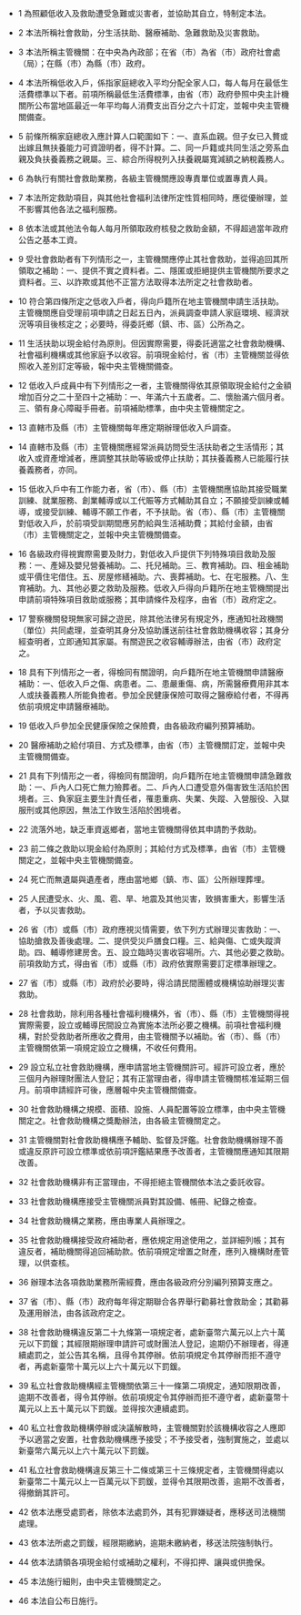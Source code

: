 * 1 為照顧低收入及救助遭受急難或災害者，並協助其自立，特制定本法。

* 2 本法所稱社會救助，分生活扶助、醫療補助、急難救助及災害救助。

* 3 本法所稱主管機關：在中央為內政部；在省（市）為省（市）政府社會處（局）；在縣（市）為縣（市）政府。

* 4 本法所稱低收入戶，係指家庭總收入平均分配全家人口，每人每月在最低生活費標準以下者。前項所稱最低生活費標準，由省（市）政府參照中央主計機關所公布當地區最近一年平均每人消費支出百分之六十訂定，並報中央主管機關備查。

* 5 前條所稱家庭總收入應計算人口範圍如下：一、直系血親。但子女已入贅或出嫁且無扶養能力可資證明者，得不計算。二、同一戶籍或共同生活之旁系血親及負扶養義務之親屬。三、綜合所得稅列入扶養親屬寬減額之納稅義務人。

* 6 為執行有關社會救助業務，各級主管機關應設專責單位或置專責人員。

* 7 本法所定救助項目，與其他社會福利法律所定性質相同時，應從優辦理，並不影響其他各法之福利服務。

* 8 依本法或其他法令每人每月所領取政府核發之救助金額，不得超過當年政府公告之基本工資。

* 9 受社會救助者有下列情形之一，主管機關應停止其社會救助，並得追回其所領取之補助：一、提供不實之資料者。二、隱匿或拒絕提供主管機關所要求之資料者。三、以詐欺或其他不正當方法取得本法所定之社會救助者。

* 10 符合第四條所定之低收入戶者，得向戶籍所在地主管機關申請生活扶助。主管機關應自受理前項申請之日起五日內，派員調查申請人家庭環境、經濟狀況等項目後核定之；必要時，得委託鄉（鎮、市、區）公所為之。

* 11 生活扶助以現金給付為原則。但因實際需要，得委託適當之社會救助機構、社會福利機構或其他家庭予以收容。前項現金給付，省（市）主管機關並得依照收入差別訂定等級，報中央主管機關備查。

* 12 低收入戶成員中有下列情形之一者，主管機關得依其原領取現金給付之金額增加百分之二十至四十之補助：一、年滿六十五歲者。二、懷胎滿六個月者。三、領有身心障礙手冊者。前項補助標準，由中央主管機關定之。

* 13 直轄市及縣（市）主管機關每年應定期辦理低收入戶調查。

* 14 直轄市及縣（市）主管機關應經常派員訪問受生活扶助者之生活情形；其收入或資產增減者，應調整其扶助等級或停止扶助；其扶養義務人已能履行扶養義務者，亦同。

* 15 低收入戶中有工作能力者，省（市）、縣（市）主管機關應協助其接受職業訓練、就業服務、創業輔導或以工代賑等方式輔助其自立；不願接受訓練或輔導，或接受訓練、輔導不願工作者，不予扶助。省（市）、縣（市）主管機關對低收入戶，於前項受訓期間應另酌給與生活補助費；其給付金額，由省（市）主管機關定之，並報中央主管機關備查。

* 16 各級政府得視實際需要及財力，對低收入戶提供下列特殊項目救助及服務：一、產婦及嬰兒營養補助。二、托兒補助。三、教育補助。四、租金補助或平價住宅借住。五、房屋修繕補助。六、喪葬補助。七、在宅服務。八、生育補助。九、其他必要之救助及服務。低收入戶得向戶籍所在地主管機關提出申請前項特殊項目救助或服務；其申請條件及程序，由省（市）政府定之。

* 17 警察機關發現無家可歸之遊民，除其他法律另有規定外，應通知社政機關（單位）共同處理，並查明其身分及協助護送前往社會救助機構收容；其身分經查明者，立即通知其家屬。有關遊民之收容輔導辦法，由省（市）政府定之。

* 18 具有下列情形之一者，得檢同有關證明，向戶籍所在地主管機關申請醫療補助：一、低收入戶之傷、病患者。二、患嚴重傷、病，所需醫療費用非其本人或扶養義務人所能負擔者。參加全民健康保險可取得之醫療給付者，不得再依前項規定申請醫療補助。

* 19 低收入戶參加全民健康保險之保險費，由各級政府編列預算補助。

* 20 醫療補助之給付項目、方式及標準，由省（市）主管機關訂定，並報中央主管機關備查。

* 21 具有下列情形之一者，得檢同有關證明，向戶籍所在地主管機關申請急難救助：一、戶內人口死亡無力殮葬者。二、戶內人口遭受意外傷害致生活陷於困境者。三、負家庭主要生計責任者，罹患重病、失業、失蹤、入營服役、入獄服刑或其他原因，無法工作致生活陷於困境者。

* 22 流落外地，缺乏車資返鄉者，當地主管機關得依其申請酌予救助。

* 23 前二條之救助以現金給付為原則；其給付方式及標準，由省（市）主管機關定之，並報中央主管機關備查。

* 24 死亡而無遺屬與遺產者，應由當地鄉（鎮、市、區）公所辦理葬埋。

* 25 人民遭受水、火、風、雹、旱、地震及其他災害，致損害重大，影響生活者，予以災害救助。

* 26 省（市）或縣（市）政府應視災情需要，依下列方式辦理災害救助：一、協助搶救及善後處理。二、提供受災戶膳食口糧。三、給與傷、亡或失蹤濟助。四、輔導修建房舍。五、設立臨時災害收容場所。六、其他必要之救助。前項救助方式，得由省（市）或縣（市）政府依實際需要訂定標準辦理之。

* 27 省（市）或縣（市）政府於必要時，得洽請民間團體或機構協助辦理災害救助。

* 28 社會救助，除利用各種社會福利機構外，省（市）、縣（市）主管機關得視實際需要，設立或輔導民間設立為實施本法所必要之機構。前項社會福利機構，對於受救助者所應收之費用，由主管機關予以補助。省（市）、縣（市）主管機關依第一項規定設立之機構，不收任何費用。

* 29 設立私立社會救助機構，應申請當地主管機關許可。經許可設立者，應於三個月內辦理財團法人登記；其有正當理由者，得申請主管機關核准延期三個月。前項申請經許可後，應層報中央主管機關備查。

* 30 社會救助機構之規模、面積、設施、人員配置等設立標準，由中央主管機關定之。社會救助機構之獎勵辦法，由各級主管機關定之。

* 31 主管機關對社會救助機構應予輔助、監督及評鑑。社會救助機構辦理不善或違反原許可設立標準或依前項評鑑結果應予改善者，主管機關應通知其限期改善。

* 32 社會救助機構非有正當理由，不得拒絕主管機關依本法之委託收容。

* 33 社會救助機構應接受主管機關派員對其設備、帳冊、紀錄之檢查。

* 34 社會救助機構之業務，應由專業人員辦理之。

* 35 社會救助機構接受政府補助者，應依規定用途使用之，並詳細列帳；其有違反者，補助機關得追回補助款。依前項規定增置之財產，應列入機構財產管理，以供查核。

* 36 辦理本法各項救助業務所需經費，應由各級政府分別編列預算支應之。

* 37 省（市）、縣（市）政府每年得定期聯合各界舉行勸募社會救助金；其勸募及運用辦法，由各該政府定之。

* 38 社會救助機構違反第二十九條第一項規定者，處新臺幣六萬元以上六十萬元以下罰鍰；其經限期辦理申請許可或財團法人登記，逾期仍不辦理者，得連續處罰之，並公告其名稱，且得令其停辦。依前項規定令其停辦而拒不遵守者，再處新臺幣十萬元以上六十萬元以下罰鍰。

* 39 私立社會救助機構經主管機關依第三十一條第二項規定，通知限期改善，逾期不改善者，得令其停辦。依前項規定令其停辦而拒不遵守者，處新臺幣十萬元以上五十萬元以下罰鍰。並得按次連續處罰。

* 40 私立社會救助機構停辦或決議解散時，主管機關對於該機構收容之人應即予以適當之安置，社會救助機構應予接受；不予接受者，強制實施之，並處以新臺幣六萬元以上六十萬元以下罰鍰。

* 41 私立社會救助機構違反第三十二條或第三十三條規定者，主管機關得處以新臺幣二十萬元以上一百萬元以下罰鍰，並得令其限期改善，逾期不改善者，得撤銷其許可。

* 42 依本法應受處罰者，除依本法處罰外，其有犯罪嫌疑者，應移送司法機關處理。

* 43 依本法所處之罰鍰，經限期繳納，逾期未繳納者，移送法院強制執行。

* 44 依本法請領各項現金給付或補助之權利，不得扣押、讓與或供擔保。

* 45 本法施行細則，由中央主管機關定之。

* 46 本法自公布日施行。

